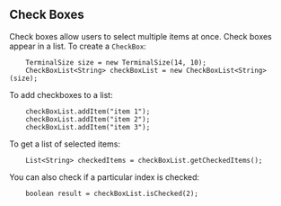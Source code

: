 Check Boxes
---

Check boxes allow users to select multiple items at once. Check boxes appear in a list. To create a `CheckBox`:

```
	TerminalSize size = new TerminalSize(14, 10);
	CheckBoxList<String> checkBoxList = new CheckBoxList<String>(size);
```

To add checkboxes to a list:

```
	checkBoxList.addItem("item 1");
	checkBoxList.addItem("item 2");
	checkBoxList.addItem("item 3");
```

To get a list of selected items:

```
	List<String> checkedItems = checkBoxList.getCheckedItems();
```

You can also check if a particular index is checked:

```
	boolean result = checkBoxList.isChecked(2);
```